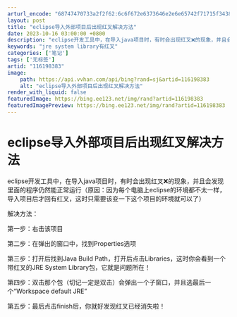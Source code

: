 ```yaml
---
arturl_encode: "68747470733a2f2f62:6c6f672e6373646e2e6e65742f71715f34383537353530302f:61727469636c652f64657461696c732f313136313938333833"
layout: post
title: "eclipse导入外部项目后出现红叉解决方法"
date: 2023-10-16 03:00:00 +0800
description: "eclipse开发工具中，在导入java项目时，有时会出现红叉❌的现象，并且会发现里面的程序仍然能正"
keywords: "jre system library有红叉"
categories: ['笔记']
tags: ['无标签']
artid: "116198383"
image:
    path: https://api.vvhan.com/api/bing?rand=sj&artid=116198383
    alt: "eclipse导入外部项目后出现红叉解决方法"
render_with_liquid: false
featuredImage: https://bing.ee123.net/img/rand?artid=116198383
featuredImagePreview: https://bing.ee123.net/img/rand?artid=116198383
---
```


# eclipse导入外部项目后出现红叉解决方法

eclipse开发工具中，在导入java项目时，有时会出现红叉❌的现象，并且会发现里面的程序仍然能正常运行（原因：因为每个电脑上eclipse的环境都不太一样，导入项目后才回有红叉，这时只需要该变一下这个项目的环境就可以了）
  
解决方法：
  
第一步：右击该项目
  
第二步：在弹出的窗口中，找到Properties选项
  
第三步：打开后找到Java Build Path，打开后点击Libraries，这时你会看到一个带红叉的JRE System Library包，它就是问题所在！
  
第四步：双击那个包（切记一定是双击）会弹出一个子窗口，并且选最后一个“Workspace default JRE”
  
第五步：最后点击finish后，你就好发现红叉已经消失啦！